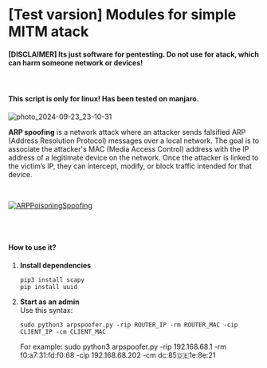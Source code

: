 # [Test varsion] Modules for simple MITM atack

#### [DISCLAIMER] Its just software for pentesting. Do not use for atack, which can harm someone network or devices!
<br>

#### This script is only for linux! Has been tested on manjaro.

![photo_2024-09-23_23-10-31](https://github.com/user-attachments/assets/947e5fbf-4cad-4264-9509-8c35a030c8ed)

<strong>ARP spoofing</strong> is a network attack where an attacker sends falsified ARP (Address Resolution Protocol) messages over a local network. 
The goal is to associate the attacker's MAC (Media Access Control) address with the IP address of a legitimate device on the network. 
Once the attacker is linked to the victim’s IP, they can intercept, modify, or block traffic intended for that device.

<br>

[![ARPPoisoningSpoofing](https://github.com/user-attachments/assets/793a4b69-352d-437a-91e8-f7b6a29237cb)](https://img.youtube.com/vi/example/maxresdefault.jpg)

<br>
<br>

#### How to use it?

<ol>
  <li><strong>Install dependencies</strong></li>
  
  ```
pip3 install scapy
pip install uuid
  ```

  <li><strong>Start as an admin</strong></li>
  Use this syntax:

  ```
sudo python3 arpspoofer.py -rip ROUTER_IP -rm ROUTER_MAC -cip CLIENT_IP -cm CLIENT_MAC
  ```
  For example:
  sudo python3 arpspoofer.py -rip 192.168.68.1 -rm f0:a7:31:fd:f0:68 -cip 192.168.68.202 -cm dc:85:de:1e:8e:21
  
</ol>
